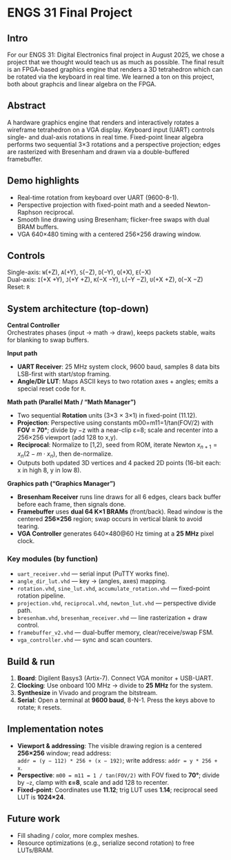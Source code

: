 # ENGS 31 Final Project

## Intro 

For our ENGS 31: Digital Electronics final project in August 2025, we chose a project that we thought would teach us as much as possible. The final result is an FPGA-based graphics engine that renders a 3D tetrahedron which can be rotated via the keyboard in real time. We learned a ton on this project, both about graphcis and linear algebra on the FPGA. 

## Abstract 

A hardware graphics engine that renders and interactively rotates a wireframe tetrahedron on a VGA display. Keyboard input (UART) controls single- and dual-axis rotations in real time. Fixed-point linear algebra performs two sequential 3×3 rotations and a perspective projection; edges are rasterized with Bresenham and drawn via a double-buffered framebuffer.

## Demo highlights
- Real-time rotation from keyboard over UART (9600-8-1).
- Perspective projection with fixed-point math and a seeded Newton-Raphson reciprocal.
- Smooth line drawing using Bresenham; flicker-free swaps with dual BRAM buffers.
- VGA 640×480 timing with a centered 256×256 drawing window.

## Controls
Single-axis: `W`(+Z), `A`(+Y), `S`(−Z), `D`(−Y), `Q`(+X), `E`(−X)  
Dual-axis: `I`(+X +Y), `J`(+Y +Z), `K`(−X −Y), `L`(−Y −Z), `U`(+X +Z), `O`(−X −Z)  
Reset: `R`
  
## System architecture (top-down)
**Central Controller**  
Orchestrates phases (input → math → draw), keeps packets stable, waits for blanking to swap buffers.

**Input path**  
- **UART Receiver**: 25 MHz system clock, 9600 baud, samples 8 data bits LSB-first with start/stop framing.  
- **Angle/Dir LUT**: Maps ASCII keys to two rotation axes + angles; emits a special reset code for `R`.

**Math path (Parallel Math / “Math Manager”)**  
- Two sequential **Rotation** units (3×3 × 3×1) in fixed-point (11.12).  
- **Projection**: Perspective using constants m00=m11=1/tan(FOV/2) with **FOV = 70°**; divide by −z with a near-clip ε=8; scale and recenter into a 256×256 viewport (add 128 to x,y).  
- **Reciprocal**: Normalize to [1,2), seed from ROM, iterate Newton $x_{n+1} = x_n(2 − m\cdot x_n)$, then de-normalize.  
- Outputs both updated 3D vertices and 4 packed 2D points (16-bit each: x in high 8, y in low 8).

**Graphics path (“Graphics Manager”)**  
- **Bresenham Receiver** runs line draws for all 6 edges, clears back buffer before each frame, then signals done.  
- **Framebuffer** uses **dual 64 K×1 BRAMs** (front/back). Read window is the centered **256×256** region; swap occurs in vertical blank to avoid tearing.  
- **VGA Controller** generates 640×480@60 Hz timing at a **25 MHz** pixel clock.

### Key modules (by function)
- `uart_receiver.vhd` — serial input (PuTTY works fine).  
- `angle_dir_lut.vhd` — key → (angles, axes) mapping.  
- `rotation.vhd`, `sine_lut.vhd`, `accumulate_rotation.vhd` — fixed-point rotation pipeline.  
- `projection.vhd`, `reciprocal.vhd`, `newton_lut.vhd` — perspective divide path.  
- `bresenham.vhd`, `bresenham_receiver.vhd` — line rasterization + draw control.  
- `framebuffer_v2.vhd` — dual-buffer memory, clear/receive/swap FSM.  
- `vga_controller.vhd` — sync and scan counters.

## Build & run
1. **Board**: Digilent Basys3 (Artix-7). Connect VGA monitor + USB-UART.
2. **Clocking**: Use onboard 100 MHz → divide to **25 MHz** for the system.
3. **Synthesize** in Vivado and program the bitstream.
4. **Serial**: Open a terminal at **9600 baud**, 8-N-1. Press the keys above to rotate; `R` resets.

## Implementation notes
- **Viewport & addressing**: The visible drawing region is a centered **256×256** window; read address:  
  `addr = (y − 112) * 256 + (x − 192)`; write address: `addr = y * 256 + x`.
- **Perspective**: `m00 = m11 = 1 / tan(FOV/2)` with FOV fixed to **70°**; divide by `−z`, clamp with **ε=8**, scale and add 128 to recenter.
- **Fixed-point**: Coordinates use **11.12**; trig LUT uses **1.14**; reciprocal seed LUT is **1024×24**.

## Future work
- Fill shading / color, more complex meshes.
- Resource optimizations (e.g., serialize second rotation) to free LUTs/BRAM.
